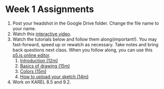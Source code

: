 # Week 1 Assignments

1. Post your headshot in the Google Drive folder. Change the file name to your name.
1. Watch this [interactive video](http://hello.p5js.org).
1. Watch the tutorials below and follow them along(important!). You may fast-forward, speed up or rewatch as necessary. Take notes and bring back questions next class. When you follow along, you can use this [p5.js online editor](http://alpha.editor.p5js.org).
    1. [Introduction (12m)](https://www.youtube.com/watch?v=8j0UDiN7my4&index=1&list=PLRqwX-V7Uu6Zy51Q-x9tMWIv9cueOFTFA)
    1. [Basics of drawing (15m)](https://www.youtube.com/watch?v=D1ELEeIs0j8&list=PLRqwX-V7Uu6Zy51Q-x9tMWIv9cueOFTFA&index=2)
    1. [Colors (15m)](https://www.youtube.com/watch?v=9mucjcrhFcM&list=PLRqwX-V7Uu6Zy51Q-x9tMWIv9cueOFTFA&index=3)
    1. [How to upload your sketch (14m)](https://www.youtube.com/watch?v=lbKMZa-CZ_Y&list=PLRqwX-V7Uu6Zy51Q-x9tMWIv9cueOFTFA&index=4)
1. Work on KAREL 8.5 and 9.2.
